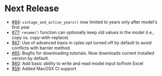 
# Next Release

- [#84](https://github.com/iiasa/message_ix/pull/84): `vintage_and_active_years()` now limited to years only after model's first year
- [#77](https://github.com/iiasa/message_ix/pull/77): `rename()` function can optionally keep old values in the model (i.e., copy vs. copy-with-replace)
- [$67](https://github.com/iiasa/message_ix/pull/67): Use of advanced basis in cplex.opt turned off by default to avoid conflicts with barrier method.
- [#65](https://github.com/iiasa/message_ix/pull/65): Bugfix for downloading tutorials. Now downloads current installed version by default.
- [$60](https://github.com/iiasa/message_ix/pull/60): Add basic ability to write and read model input to/from Excel
- [$59](https://github.com/iiasa/message_ix/pull/59): Added MacOSX CI support
